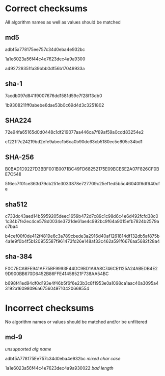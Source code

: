 # Correct checksums
All algorithm names as well as values should be matched

## md5
adbf5a778175ee757c34d0eba4e932bc

1a1e6023a56f44c4e7623dec4a9a9300  

a492729351fa39bbb0df56b17049933a

## sha-1  
7acdb097d841f9007676dd1581d59e7f28f13db0

1b9308211ff0abebe6dae53b0c69d4d3c3251802

## SHA224
72e94fa65165d0d0448c1df219077aa446ca7f89af59a0cdd83254e2

cf221f7c24219bd2efe9abec1b6ca0b90dc63cb5180ec5e805c34bd1

## SHA-256
B0BAD1D9227D3BBF001B0071BC49FD68252175E09BCE6E2A07F826CF0BE7C548

5f6ec7f01ce363d79cb251e3033878e727709c25ef1ed5b5c46040f6df640cfa

## sha512
c733dc43aed14b5959205deec1659b472d7c89c1c98d6c4e6d492fcfd38c01c34b7fe2ec4ce578d0034e3721de61ae4c992bc9f64a9015efb7824b2579ac7ba4

b4cef00f0de412f4819e6c3a789cbede3a2916d40af1261814df132db5af875b4a1e9f0b4f5b120955587f961473fd26e148af33c462a591f6676aa5682f28a4

## sha-384
F0C7ECABFE941AF75BF9993F44DC9BD1A9A8C746CE1125A24ABEDB4E29D900BB670D6452B86FFE41458521F738AA54BC

b698f41ed94df0d193e4f46b5f6f6e23b3c8f1953e0a1098ca1aac40a3095a43192a16098096a6756049710420668554

# Incorrect checksums
No algorithm names or values should be matched and/or be unfiltered

## md-9
*unsupported alg name*

adbf5A778175Ee757c34d0eba4e932bc
*mixed char case*

1a1e6023a56f44c4e7623dec4a9a930022
*bad length*
